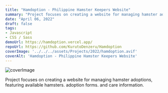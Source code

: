 ```yaml
---
title: "Hamdoption - Philippine Hamster Keepers Website"
summary: "Project focuses on creating a website for managing hamster adoptions, featuring available hamsters. adoption forms. and care information."
date: "April 06, 2022"
draft: false
tags:
- Javascript
- CSS / Sass
demoUrl: https://hamdoption.vercel.app/
repoUrl: https://github.com/KurutoDenzeru/Hamdoption
coverImage: '../../../assets/Projects/2022/hamdoption.avif'
coverAlt: 'Hamdoption - Philippine Hamster Keepers Website'
---
```


![coverImage](../../../assets/Projects/2022/hamdoption.avif)

Project focuses on creating a website for managing hamster adoptions, featuring available hamsters. adoption forms. and care information.
